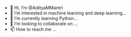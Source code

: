 - 👋 Hi, I’m @AdityaMMantri
- 👀 I’m interested in machine learning and deep learning...
- 🌱 I’m currently learning Python...
- 💞️ I’m looking to collaborate on ...
- 📫 How to reach me ...

<!---
AdityaMMantri/AdityaMMantri is a ✨ special ✨ repository because its `README.md` (this file) appears on your GitHub profile.
You can click the Preview link to take a look at your changes.
--->
